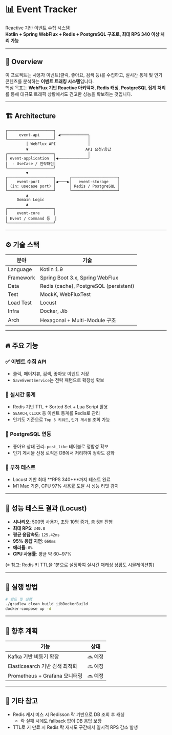 # 📊 Event Tracker

Reactive 기반 이벤트 수집 시스템  
**Kotlin + Spring WebFlux + Redis + PostgreSQL 구조로, 최대 RPS 340 이상 처리 가능**

---

## 🧩 Overview

이 프로젝트는 사용자 이벤트(클릭, 좋아요, 검색 등)를 수집하고, 실시간 통계 및 인기 콘텐츠를 분석하는 **이벤트 트래킹 시스템**입니다.  
핵심 목표는 **WebFlux 기반 Reactive 아키텍처**, **Redis 캐싱**, **PostgreSQL 집계 처리**를 통해 대규모 트래픽 상황에서도 견고한 성능을 확보하는 것입니다.

---

## 🏗 Architecture

```
┌────────────────────┐
│     event-api      │ ◀────────────┐
└────────────────────┘              │
         │ WebFlux API              │
         ▼                         API 요청/응답
┌────────────────────┐              │
│ event-application  │◀─────────────┘
│  - UseCase / 전략패턴│
└────────────────────┘
         ▼
┌────────────────────┐      ┌────────────────────┐
│    event-port      │◀────▶│   event-storage    │
│ (in: usecase port) │      │ Redis / PostgreSQL │
└────────────────────┘      └────────────────────┘
         ▲
     Domain Logic
         ▲
┌────────────────────┐
│    event-core      │
│ Event / Command 등  │
└────────────────────┘
```

---

## ⚙️ 기술 스택

| 분야 | 기술 |
|------|------|
| Language | Kotlin 1.9 |
| Framework | Spring Boot 3.x, Spring WebFlux |
| Data | Redis (cache), PostgreSQL (persistent) |
| Test | MockK, WebFluxTest |
| Load Test | Locust |
| Infra | Docker, Jib |
| Arch | Hexagonal + Multi-Module 구조 |

---

## 🔥 주요 기능

### ✅ 이벤트 수집 API
- 클릭, 페이지뷰, 검색, 좋아요 이벤트 저장
- `SaveEventService`는 전략 패턴으로 확장성 확보

### 🧠 실시간 통계
- Redis 기반 TTL + Sorted Set + Lua Script 활용
- `SEARCH`, `CLICK` 등 이벤트 통계를 Redis로 관리
- 인기도 기준으로 `Top 5 키워드`, `인기 게시물` 조회 가능

### 💾 PostgreSQL 연동
- 좋아요 상태 관리: `post_like` 테이블로 정합성 확보
- 인기 게시물 선정 로직은 DB에서 처리하여 정확도 강화

### 🧪 부하 테스트
- Locust 기반 최대 **RPS 340+**까지 테스트 완료
- M1 Mac 기준, CPU 97% 사용률 도달 시 성능 리밋 감지

---

## 🧪 성능 테스트 결과 (Locust)

- **시나리오**: 500명 사용자, 초당 10명 증가, 총 5분 진행
- **최대 RPS**: `340.8`
- **평균 응답속도**: `125.42ms`
- **95% 응답 지연**: `660ms`
- **에러율**: `0%`
- **CPU 사용률**: 평균 약 60~97%

(※ 참고: Redis 키 TTL을 1분으로 설정하여 실시간 재캐싱 상황도 시뮬레이션함)

---

## 🧰 실행 방법

```bash
# 빌드 및 실행
./gradlew clean build jibDockerBuild
docker-compose up -d
```

---

## 🎯 향후 계획

| 기능 | 상태 |
|------|------|
| Kafka 기반 비동기 확장 | 🔜 예정 |
| Elasticsearch 기반 검색 최적화 | 🔜 예정 |
| Prometheus + Grafana 모니터링 | 🔜 예정 |

---

## 📎 기타 참고

- Redis 캐시 미스 시 Redisson 락 기반으로 DB 조회 후 캐싱
    - 락 실패 시에도 fallback 없이 DB 응답 보장
- TTL로 키 만료 시 Redis 락 재시도 구간에서 일시적 RPS 감소 발생